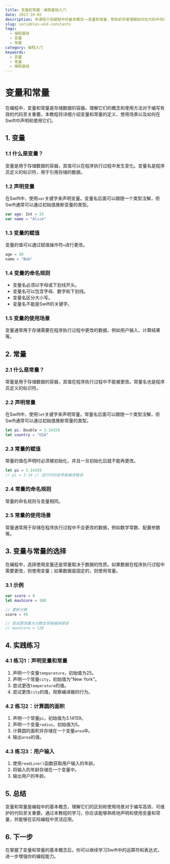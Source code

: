 ```yaml
---
title: 变量和常量：编程基础入门
date: 2023-10-05
description: 本课程介绍编程中的基本概念——变量和常量，帮助初学者理解如何在代码中存储和使用数据。
slug: variables-and-constants
tags:
  - 编程基础
  - 变量
  - 常量
category: 编程入门
keywords:
  - 变量
  - 常量
  - 编程基础
---
```


# 变量和常量

在编程中，变量和常量是存储数据的容器。理解它们的概念和使用方法对于编写有效的代码至关重要。本教程将详细介绍变量和常量的定义、使用场景以及如何在Swift中声明和使用它们。

## 1. 变量

### 1.1 什么是变量？

变量是用于存储数据的容器，其值可以在程序执行过程中发生变化。变量名是程序员定义的标识符，用于引用存储的数据。

### 1.2 声明变量

在Swift中，使用`var`关键字来声明变量。变量名后面可以跟随一个类型注解，但Swift通常可以通过初始值推断变量的类型。

```swift
var age: Int = 25
var name = "Alice"
```

### 1.3 变量的赋值

变量的值可以通过赋值操作符`=`进行更改。

```swift
age = 30
name = "Bob"
```

### 1.4 变量的命名规则

- 变量名必须以字母或下划线开头。
- 变量名可以包含字母、数字和下划线。
- 变量名区分大小写。
- 变量名不能是Swift的关键字。

### 1.5 变量的使用场景

变量通常用于存储需要在程序执行过程中更改的数据，例如用户输入、计算结果等。

## 2. 常量

### 2.1 什么是常量？

常量是用于存储数据的容器，其值在程序执行过程中不能被更改。常量名也是程序员定义的标识符。

### 2.2 声明常量

在Swift中，使用`let`关键字来声明常量。常量名后面可以跟随一个类型注解，但Swift通常可以通过初始值推断常量的类型。

```swift
let pi: Double = 3.14159
let country = "USA"
```

### 2.3 常量的赋值

常量的值在声明时必须被初始化，并且一旦初始化后就不能再更改。

```swift
let pi = 3.14159
// pi = 3.14 // 这行代码会导致编译错误
```

### 2.4 常量的命名规则

常量的命名规则与变量相同。

### 2.5 常量的使用场景

常量通常用于存储在程序执行过程中不会更改的数据，例如数学常数、配置参数等。

## 3. 变量与常量的选择

在编程中，选择使用变量还是常量取决于数据的性质。如果数据在程序执行过程中需要更改，则使用变量；如果数据是固定的，则使用常量。

### 3.1 示例

```swift
var score = 0
let maxScore = 100

// 更新分数
score = 95

// 尝试更改最大分数会导致编译错误
// maxScore = 120
```

## 4. 实践练习

### 4.1 练习1：声明变量和常量

1. 声明一个变量`temperature`，初始值为25。
2. 声明一个常量`city`，初始值为"New York"。
3. 尝试更改`temperature`的值。
4. 尝试更改`city`的值，观察编译器的行为。

### 4.2 练习2：计算圆的面积

1. 声明一个常量`pi`，初始值为3.14159。
2. 声明一个变量`radius`，初始值为5。
3. 计算圆的面积并存储在一个变量`area`中。
4. 输出`area`的值。

### 4.3 练习3：用户输入

1. 使用`readLine()`函数获取用户输入的年龄。
2. 将输入的年龄存储在一个变量中。
3. 输出用户的年龄。

## 5. 总结

变量和常量是编程中的基本概念，理解它们的区别和使用场景对于编写高效、可维护的代码至关重要。通过本教程的学习，你应该能够熟练地声明和使用变量和常量，并能够在实际编程中灵活应用。

## 6. 下一步

在掌握了变量和常量的基本概念后，你可以继续学习Swift中的运算符和表达式，进一步增强你的编程能力。